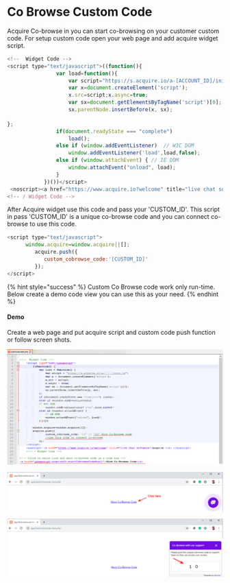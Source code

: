 # Co Browse Custom Code

Acquire Co-browse in you can start co-browsing on your customer custom code. For setup custom code open your web page and add acquire widget script.

```javascript
<!--  Widget Code -->
<script type="text/javascript">((function(){
                var load=function(){
                    var script="https://s.acquire.io/a-[ACCOUNT_ID]/init.js?full";
                    var x=document.createElement('script');
                    x.src=script;x.async=true;
                    var sx=document.getElementsByTagName('script')[0];
                    sx.parentNode.insertBefore(x, sx);
                    
};
                if(document.readyState === "complete")
                    load();
                else if (window.addEventListener)  // W3C DOM
                    window.addEventListener('load',load,false);
                else if (window.attachEvent) { // IE DOM
                    window.attachEvent("onload", load);
                }
            })())</script>
 <noscript><a href="https://www.acquire.io?welcome" title="live chat software">Acquire</a></noscript>
<!-- / Widget Code -->  
```

After Acquire widget use this code and pass your 'CUSTOM\_ID'. This script in pass 'CUSTOM\_ID' is a unique co-browse code and you can connect co-browse to use this code.

```javascript
<script type="text/javascript">
      window.acquire=window.acquire||[];
         acquire.push({
            custom_cobrowse_code:'[CUSTOM_ID]'
         });
</script>
```

{% hint style="success" %}
Custom Co Browse code work only run-time. Below  create a demo code view  you can use this as your need.
{% endhint %}

#### Demo

Create a web page and put acquire script and custom code push function or follow screen shots.

![](../.gitbook/assets/code-page-1.png)



![](../.gitbook/assets/custom-cobrowse-code-1.png)



![](../.gitbook/assets/show-cobrowse-code-1.png)

